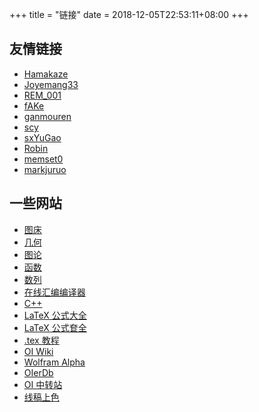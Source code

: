 +++
title = "链接"
date = 2018-12-05T22:53:11+08:00
+++

## 友情链接

- [Hamakaze](http://blog.hamakaze.top/)
- [Joyemang33](https://www.cnblogs.com/mangoyang/)
- [REM_001](http://blog.leanote.com/rem_001)
- [fAKe](https://arthas.org/)
- [ganmouren](https://ganmouren.github.io/)
- [scy](https://shencys.github.io/)
- [sxYuGao](https://sxyugao.top/)
- [Robin](https://mr-robin.top/)
- [memset0](https://memset0.cn/)
- [markjuruo](https://markjuruo.gitee.io/)

## 一些网站

- [图床](https://sm.ms/)
- [几何](https://csacademy.com/app/geometry_widget/)
- [图论](https://csacademy.com/app/graph_editor/)
- [函数](https://www.desmos.com/calculator)
- [数列](http://oeis.org/)
- [在线汇编编译器](https://gcc.godbolt.org/)
- [C++](http://www.cplusplus.com/)
- [LaTeX 公式大全](https://www.luogu.org/blog/IowaBattleship/latex-gong-shi-tai-quan)
- [LaTeX 公式奆全](https://blog.csdn.net/garfielder007/article/details/51646604)
- [.tex 教程](https://www.cnblogs.com/jingwhale/p/4250296.html)
- [OI Wiki](https://oi-wiki.org/)
- [Wolfram Alpha](http://www.wolframalpha.com/)
- [OIerDb](http://bytew.net/OIer/)
- [OI 中转站](https://yhx-12243.github.io/OI-transit/)
- [线稿上色](https://paintschainer.preferred.tech/index_zh.html)
